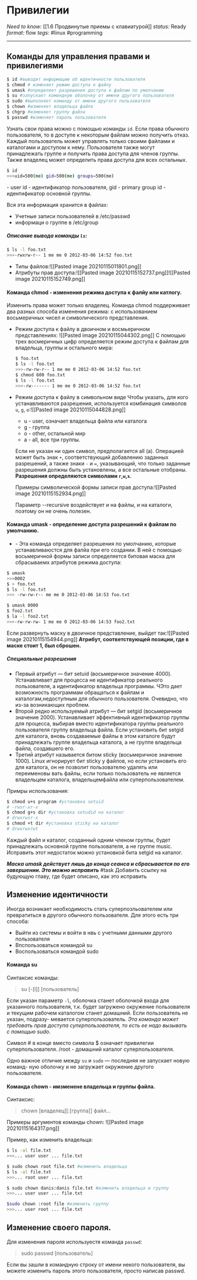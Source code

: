 # Привилегии
*Need to know:* [[1.6 Продвинутые приемы с клавиатурой]]
*status:* Ready
*format:* flow
*tegs:* #linux #programming

---

## Команды для управления правами и привилегиями
```bash
$ id #выводит информацию об идентичности пользователя
$ chmod # изменяет режим доступа к файлу
$ umask #определяет разрешения доступа к файлам по умолчанию
$ su #запускает командную оболочку от имени другого пользователя
$ sudo #выполняет команду от имени другого пользователя
$ chown #изменяет владельца файла
$ chgrp #изменяет группу файла
$ passwd #изменяет пароль пользователя
```

Узнать свои права можно с помощью команды `id`. Если права обычного пользователя, то в доступе к некоторым файлам можно получить отказ. Каждый пользователь может управлять только своими файлами и каталогами и доступом к нему. Пользователя также могут принадлежать группе и получить права доступа для членов группы. Также владелец может определить права доступа для всех остальных.
```bash
$ id
>>>uid=500(me) gid=500(me) groups=500(me)
```
\- user id - идентификатор пользователя, gid - primary group id - идентификатор основной группы.

Вся эта информация хранится в файлах:
- Учетные записи пользователей в /etc/passwd
- информаци о группе в /etc/group

##### Описание вывода команды `ls`:
```bash
$ ls -l foo.txt
>>>-rwxrw-r-- 1 me me 0 2012-03-06 14:52 foo.txt
```
- Типы файлов:![[Pasted image 20210115011801.png]]
- Атрибуты прав доступа:![[Pasted image 20210115152737.png]]![[Pasted image 20210115152749.png]]


#### Команда chmod - изменения режима доступа к фалйу или катлогу.
Изменить права может только владелец. Команда chmod поддерживает два разных способа изменения режима: с использованием восьмеричных чисел и символического представления.

- Режим доступа к файлу в двоичном и восмьеричном представлениях:
	![[Pasted image 20210115044302.png]]
	C помощью трех восмеричных цифр определяется режим доступа к файлам для владельца, группы и остального мира:
	```bash
	$ foo.txt
	$ ls -l foo.txt
	>>>-rw-rw-r-- 1 me me 0 2012-03-06 14:52 foo.txt
	$ chmod 600 foo.txt
	$ ls -l foo.txt
	>>>-rw------- 1 me me 0 2012-03-06 14:52 foo.txt
	```

- Режим доступа к файлу в символьном виде Чтобы указать, для кого устанавливаются разрешения, используется комбинация символов `u`, `g`, `o`:![[Pasted image 20210115044828.png]]
	- u - user, означает владельца файла или каталога
	- g - группа
	- o - other, остальной мир
	- a - all, все три группы.

	Если не указан ни один символ, предполагается all (a). Операцией может быть знак `+`, соответствующий добавлению заданных разрешений, а также знаки `-` и `=`, указывающий, что только заданные разрешения должны быть установлены, а все остальные отобраны. 
	**Разрешения определяются символами `r`,`w`,`x`.**
	
	Примеры символической формы записи прав доступа:![[Pasted image 20210115152934.png]]

	Параметр --recursive воздействует и на файлы, и на каталоги, поэтому он не очень полезен.
	
#### Команда umask - определение доступа разрешений к файлам по умолчанию.
- \- Эта команда определяет разрешения по умолчанию, которые устанавливаюстся для фалйа при его создании. В ней с помощью восьмеричной формы записи определяется битовая маска для сбрасываемх атрибутов режима доступа:
```bash
$ umask
>>>0002
$ > foo.txt
$ ls -l foo.txt
>>> -rw-rw-r-- me me 0 2012-03-06 14:53 foo.txt

$ umask 0000
$ foo2.txt
$ la -l foo2.txt
>>>-rw-rw-rw- 1 me me 0 2012-03-06 14:53 foo2.txt
```

Если развернуть маску в двоичное представление, выйдет так:![[Pasted image 20210115154944.png]]
**Атрибут, соответствующей позиции, где в маске стоит 1, был сброшен.**

##### Специальные разрешения
- Первый атрибут — бит setuid (восьмеричное значение 4000). Устанавливает для процесса не идентификатор реального пользователя, а идентификатор владельца программы. ЧЭто дает возможность программам обращаться к файлам и каталогам,недоступным для обычного пользователя. Очевидно, что из-за возникающих проблем.
- Второй редко используемый атрибут — бит setgid (восьмеричное значение 2000). Устанавливает эффективный идентификатор группы для процесса, выбирая вместо идентификатора группы реального пользователя группу владельца файла. Если установить бит setgid для каталога, вновь создаваемые файлы в этом каталоге будут принадлежать группе владельца каталога, а не группе владельца файла, создавшего его. 
- Третий атрибут называется битом sticky (восьмеричное значение 1000). Linux игнорирует бит sticky у файлов, но если установить его для каталога, он не позволит пользователю удалять или переименовы вать файлы, если только пользователь не является владельцем каталога, владельцемфайла или суперпользователем. 

Примры использования:
```bash 
$ chmod u+s program #установка setuid
# -rwsr-xr-x
$ chmod g+s dir #установка setudid на каталог
# drwxrwsr-x
$ chmod +t dir #установка sticky на каталог
# drwxrwxrwt
```

Каждый файл и каталог, созданный одним членом группы, будет принадлежать основной группе пользователя, а не группе music. Исправить этот недостаток можно установкой бита setgid на каталог.

***Маска umask действует лишь до конца сеанса и сбрасывается по его завершении. Это можно исправить*** #task Добавить ссылку на будующую главу, где будет описано, как это исправить


## Изменение идентичности
Иногда возникает необходимость стать суперпозльователем или превратиться в другого обычного пользователя. Для этого есть три способа:
- Выйти из системы и войти в нвь с учетными данными другого пользователя
- Впспользоваться командой su
- Воспользоваться командой sudo

#### Команда su
Синтаксис команды:
> su [-[l]] [пользователь]

Если указан параметр `-l`, оболочка станет оболочкой входа для указанного пользователя, т.к. будет загружено окружение пользователя и текущим рабочем каталогом станет домашний. Если пользователь не указан, подразу-
мевается суперпользователь. *Эта команда может требовать прав доступа суперпользователя, то есть ее надо вызывать с помощью sudo*.

Символ # в конце вместо символа $ означает привилегии суперпользователя. /root - домашний каталог суперпользователя.

Одно важное отличие между `su` и `sudo` — последняя не запускает новую команд-
ную оболочку и не загружает окружение другого пользователя.

#### Команда chown - имзменене владельца и группы файла.
Синтаксис:
>chown [владелец][:[группа]] файл...

Примеры аргументов команды chown: ![[Pasted image 20210115164317.png]]

Пример, как изменить владельца:
```bash
$ ls -al file.txt
>>>... user user ... file.txt

$ sudo chown root file.txt #изменить владельца
$ ls -al file.txt
>>>... root user ... file.txt

$ sudo chown danis:danis file.txt #изменить владельца и группу
>>>... user user ... file.txt

$sudo chown :root file #изменить группу
>>>... user root ... file.txt
```

## Изменение своего пароля.
Для изменения пароля используестя команда `passwd`:
>sudo passwd [пользователь]

Если вы зашли в командную строку от имени некого пользователя, вы можете изменить пароль этого пользователя, просто написав passwd.